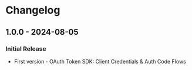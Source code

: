 # Changelog

## 1.0.0 - 2024-08-05
### Initial Release
- First version - OAuth Token SDK: Client Credentials & Auth Code Flows
